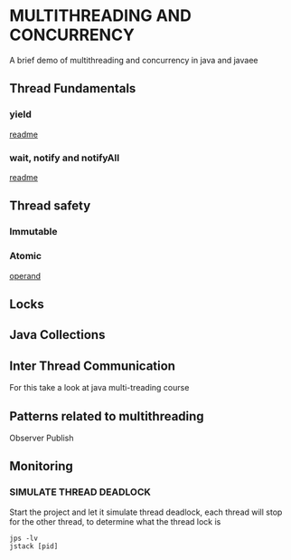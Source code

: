 # MULTITHREADING AND CONCURRENCY
A brief demo of multithreading and concurrency in java and javaee

## Thread Fundamentals

### yield
[readme](./yield/README.md)

### wait, notify and notifyAll
[readme](./thread-fundamentals/README.md)

## Thread safety
### Immutable 
### Atomic
[operand](atomic-operations-and-multithreading)

## Locks

## Java Collections

## Inter Thread Communication
For this take a look at java multi-treading course

## Patterns related to multithreading  
Observer
Publish 

## Monitoring 
### SIMULATE THREAD DEADLOCK
Start the project and let it simulate thread deadlock, each thread will stop for the other thread, to determine what the thread lock is 
```` 
jps -lv
jstack [pid]
````
